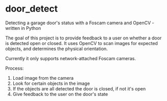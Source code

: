 # door_detect
Detecting a garage door's status with a Foscam camera and OpenCV - written in Python

The goal of this project is to provide feedback to a user on whether a door is detected open or closed. It uses OpenCV to scan images for expected objects, and determines the physical orientation.

Currently it only supports network-attached Foscam cameras.

Process:
1. Load image from the camera
2. Look for certain objects in the image
3. If the objects are all detected the door is closed, if not it's open
4. Give feedback to the user on the door's state
